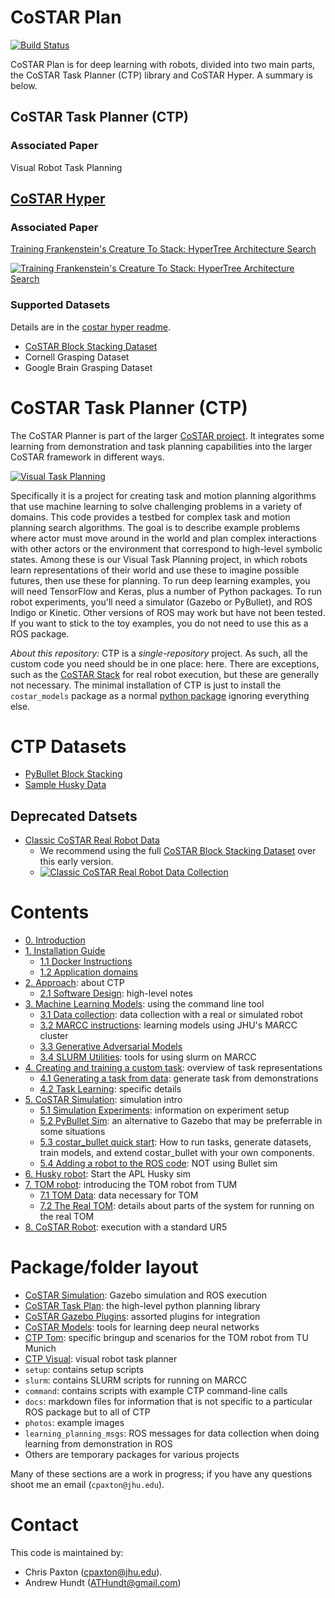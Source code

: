# CoSTAR Plan

[![Build Status](https://travis-ci.com/cpaxton/costar_plan.svg?token=13PmLzWGjzrfxQvEyWp1&branch=master)](https://travis-ci.com/cpaxton/costar_plan)

CoSTAR Plan is for deep learning with robots, divided into two main parts, the CoSTAR Task Planner (CTP) library and CoSTAR Hyper. A summary is below.

## CoSTAR Task Planner (CTP)

### Associated Paper

Visual Robot Task Planning

## [CoSTAR Hyper](costar_hyper/README.md)

### Associated Paper

[Training Frankenstein's Creature To Stack: HyperTree Architecture Search](https://sites.google.com/view/hypertree-renas/home)

[![Training Frankenstein's Creature To Stack: HyperTree Architecture Search](https://img.youtube.com/vi/1MV7slHnMX0/0.jpg)](https://youtu.be/1MV7slHnMX0 "Training Frankenstein's Creature To Stack: HyperTree Architecture Search")

### Supported Datasets

Details are in the [costar hyper readme](costar_hyper/README.md).

  - [CoSTAR Block Stacking Dataset](sites.google.com/site/costardataset)
  - Cornell Grasping Dataset
  - Google Brain Grasping Dataset


# CoSTAR Task Planner (CTP)


The CoSTAR Planner is part of the larger [CoSTAR project](https://github.com/cpaxton/costar_stack/). It integrates some learning from demonstration and task planning capabilities into the larger CoSTAR framework in different ways.

[![Visual Task Planning](https://img.youtube.com/vi/Rk4EDL4B7zQ/0.jpg)](https://youtu.be/Rk4EDL4B7zQ "Visual Task Planning")

Specifically it is a project for creating task and motion planning algorithms that use machine learning to solve challenging problems in a variety of domains. This code provides a testbed for complex task and motion planning search algorithms. The goal is to describe example problems where actor must move around in the world and plan complex interactions with other actors or the environment that correspond to high-level symbolic states. Among these is our Visual Task Planning project, in which robots learn representations of their world and use these to imagine possible futures, then use these for planning.
To run deep learning examples, you will need TensorFlow and Keras, plus a number of Python packages. To run robot experiments, you'll need a simulator (Gazebo or PyBullet), and ROS Indigo or Kinetic. Other versions of ROS may work but have not been tested. If you want to stick to the toy examples, you do not need to use this as a ROS package.

*About this repository:* CTP is a _single-repository_ project. As such, all the custom code you need should be in one place: here. There are exceptions, such as the [CoSTAR Stack](https://github.com/cpaxton/costar_stack/) for real robot execution, but these are generally not necessary. The minimal installation of CTP is just to install the `costar_models` package as a normal [python package](https://github.com/cpaxton/costar_plan/tree/master/costar_models/python) ignoring everything else.

# CTP Datasets
  - [PyBullet Block Stacking](https://github.com/cpaxton/costar_plan/releases/download/v0.6.0/simdata.tar.gz)
  - [Sample Husky Data](https://github.com/cpaxton/costar_plan/releases/download/v0.6.0/husky_data.tar.gz)

## Deprecated Datsets

  - [Classic CoSTAR Real Robot Data](https://github.com/cpaxton/costar_plan/releases/download/v0.6.0/sample_real_ur5_robot_data.tar.gz)
     - We recommend using the full [CoSTAR Block Stacking Dataset](sites.google.com/site/costardataset) over this early version.
     - [![Classic CoSTAR Real Robot Data Collection](https://img.youtube.com/vi/LMqEcoYbrLM/0.jpg)](https://youtu.be/LMqEcoYbrLM "Classic CoSTAR Real Robot Data Collection")


# Contents
  - [0. Introduction](docs/introduction.md)
  - [1. Installation Guide](docs/install.md)
    - [1.1 Docker Instructions](docs/docker_instructions.md)
    - [1.2 Application domains](docs/domains.md)
  - [2. Approach](docs/approach.md): about CTP
    - [2.1 Software Design](docs/design.md): high-level notes
  - [3. Machine Learning Models](docs/learning.md): using the command line tool
    - [3.1 Data collection](docs/collect_data.md): data collection with a real or simulated robot
    - [3.2 MARCC instructions](docs/marcc.md): learning models using JHU's MARCC cluster
    - [3.3 Generative Adversarial Models](docs/learning_gan.md)
    - [3.4 SLURM Utilities](docs/slurm_utils.md): tools for using slurm on MARCC
  - [4. Creating and training a custom task](docs/task_learning.md): overview of task representations
    - [4.1 Generating a task from data](docs/generate_task_model.md): generate task from demonstrations
    - [4.2 Task Learning](docs/task_learning_experiments.md): specific details
  - [5. CoSTAR Simulation](docs/simulation.md): simulation intro
    - [5.1 Simulation Experiments](docs/simulation-experiments.md): information on experiment setup
    - [5.2 PyBullet Sim](docs/pybullet.md): an alternative to Gazebo that may be preferrable in some situations
    - [5.3 costar_bullet quick start](docs/costar_bullet.md): How to run tasks, generate datasets, train models, and extend costar_bullet with your own components.
    - [5.4 Adding a robot to the ROS code](docs/add_a_robot.md): NOT using Bullet sim
  - [6. Husky robot](docs/husky.md): Start the APL Husky sim
  - [7. TOM robot](docs/tom.md): introducing the TOM robot from TUM
    - [7.1 TOM Data](docs/tom_data.md): data necessary for TOM
    - [7.2 The Real TOM](docs/tom_real_robot.md): details about parts of the system for running on the real TOM
  - [8. CoSTAR Robot](docs/costar_real_robot.md): execution with a standard UR5

# Package/folder layout
  - [CoSTAR Simulation](costar_simulation/Readme.md): Gazebo simulation and ROS execution
  - [CoSTAR Task Plan](costar_task_plan/Readme.md): the high-level python planning library
  - [CoSTAR Gazebo Plugins](costar_gazebo_plugins/Readme.md): assorted plugins for integration
  - [CoSTAR Models](costar_models/Readme.md): tools for learning deep neural networks
  - [CTP Tom](ctp_tom/Readme.md): specific bringup and scenarios for the TOM robot from TU Munich
  - [CTP Visual](ctp_visual/Readme.md): visual robot task planner
  - `setup`: contains setup scripts
  - `slurm`: contains SLURM scripts for running on MARCC
  - `command`: contains scripts with example CTP command-line calls
  - `docs`: markdown files for information that is not specific to a particular ROS package but to all of CTP
  - `photos`: example images
  - `learning_planning_msgs`: ROS messages for data collection when doing learning from demonstration in ROS
  - Others are temporary packages for various projects

Many of these sections are a work in progress; if you have any questions shoot me an email (`cpaxton@jhu.edu`).

# Contact

This code is maintained by:

 - Chris Paxton (cpaxton@jhu.edu).
 - Andrew Hundt (ATHundt@gmail.com)

